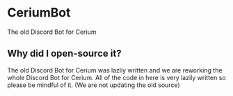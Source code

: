 # CeriumBot
The old Discord Bot for Cerium<br>
<h2>Why did I open-source it?</h2>
The old Discord Bot for Cerium was lazliy written and we are reworking the whole Discord Bot for Cerium. All of the code in here is very lazily written so please be mindful of it. (We are not updating the old source) 
